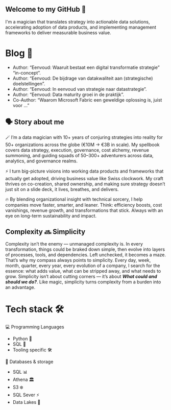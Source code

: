 ## Welcome to my GitHub 👋

I'm a magician  that translates strategy into actionable data solutions, accelerating adoption of data products, and
implementing management frameworks to deliver measurable business value. 



# Blog 📑
- Author:  “Eenvoud: Waaruit bestaat een digital transformatie strategie”  “in-concept”.
- Author:  “Eenvoud: De bijdrage van datakwaliteit aan (strategische) doelstellingen”.
- Author:   “Eenvoud: In eenvoud van strategie naar datastrategie”.
- Author:   “Eenvoud: Data maturity groei in de praktijk”.
- Co-Author:  “Waarom Microsoft Fabric een geweldige oplossing is, juist voor …”  



## 🗣 Story about me
🪄 I’m a data magician with 10+ years of conjuring strategies into reality for 50+ organizations across the globe (€10M → €3B in scale). My spellbook covers data strategy, execution, governance, cost alchemy, revenue summoning, and guiding squads of 50–300+ adventurers across data, analytics, and governance realms.

⚡ I turn big-picture visions into working data products and frameworks that actually get adopted, driving business value like Swiss clockwork. My craft thrives on co-creation, shared ownership, and making sure strategy doesn’t just sit on a slide deck, it lives, breathes, and delivers.

🔥 By blending organizational insight with technical sorcery, I help companies move faster, smarter, and leaner. Think: efficiency boosts, cost vanishings, revenue growth, and transformations that stick. Always with an eye on long-term sustainability and impact.

## Complexity 🔜 Simplicity
Complexity isn’t the enemy — unmanaged complexity is. In every transformation, things could be braked down simple, then evolve into layers of processes, tools, and dependencies. Left unchecked, it becomes a maze.
That’s why my compass always points to simplicity. Every day, week, month, quarter, every year, every evolution of a company, I search for the essence: what adds value, what can be stripped away, and what needs to grow.
Simplicity isn’t about cutting corners — it’s about _**What could and should we do?**_. 
Like magic, simplicity turns complexity from a burden into an advantage.

# Tech stack 🛠️

💻 Programming Languages
- Python 🐍
- SQL 📘
- Tooling specific 🛠️

💾 Databases & storage
- SQL 📊
- Athena 🏛️
- S3 ❄️
- SQL Sever ⚡
- Data Lakes 🌊
  
<!--
**WouterLely/WouterLely** is a ✨ _special_ ✨ repository because its `README.md` (this file) appears on your GitHub profile.

Here are some ideas to get you started:

- 🔭 I’m currently working on ...
- 🌱 I’m currently learning ...
- 👯 I’m looking to collaborate on ...
- 🤔 I’m looking for help with ...
- 💬 Ask me about ...
- 📫 How to reach me: ...
- 😄 Pronouns: ...
- ⚡ Fun fact: ...
-->
